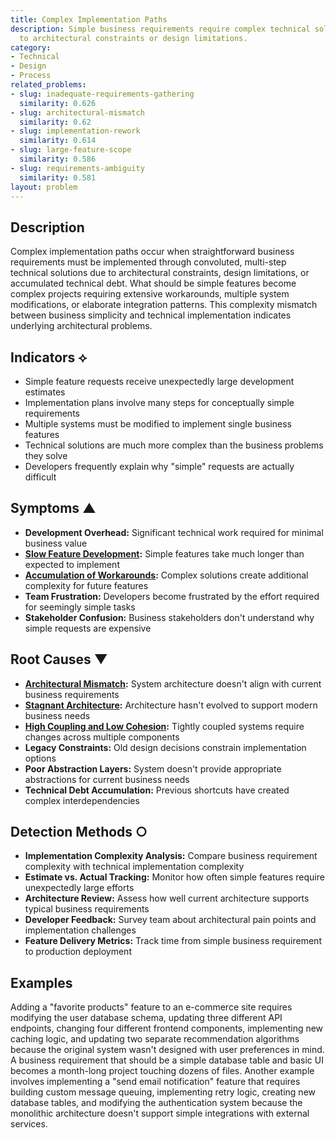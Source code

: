 ```yaml
---
title: Complex Implementation Paths
description: Simple business requirements require complex technical solutions due
  to architectural constraints or design limitations.
category:
- Technical
- Design
- Process
related_problems:
- slug: inadequate-requirements-gathering
  similarity: 0.626
- slug: architectural-mismatch
  similarity: 0.62
- slug: implementation-rework
  similarity: 0.614
- slug: large-feature-scope
  similarity: 0.586
- slug: requirements-ambiguity
  similarity: 0.581
layout: problem
---
```


## Description

Complex implementation paths occur when straightforward business requirements must be implemented through convoluted, multi-step technical solutions due to architectural constraints, design limitations, or accumulated technical debt. What should be simple features become complex projects requiring extensive workarounds, multiple system modifications, or elaborate integration patterns. This complexity mismatch between business simplicity and technical implementation indicates underlying architectural problems.

## Indicators ⟡

- Simple feature requests receive unexpectedly large development estimates
- Implementation plans involve many steps for conceptually simple requirements
- Multiple systems must be modified to implement single business features
- Technical solutions are much more complex than the business problems they solve
- Developers frequently explain why "simple" requests are actually difficult

## Symptoms ▲

- **Development Overhead:** Significant technical work required for minimal business value
- **[Slow Feature Development](slow-feature-development.md):** Simple features take much longer than expected to implement
- **[Accumulation of Workarounds](accumulation-of-workarounds.md):** Complex solutions create additional complexity for future features
- **Team Frustration:** Developers become frustrated by the effort required for seemingly simple tasks
- **Stakeholder Confusion:** Business stakeholders don't understand why simple requests are expensive

## Root Causes ▼

- **[Architectural Mismatch](architectural-mismatch.md):** System architecture doesn't align with current business requirements
- **[Stagnant Architecture](stagnant-architecture.md):** Architecture hasn't evolved to support modern business needs
- **[High Coupling and Low Cohesion](high-coupling-low-cohesion.md):** Tightly coupled systems require changes across multiple components
- **Legacy Constraints:** Old design decisions constrain implementation options
- **Poor Abstraction Layers:** System doesn't provide appropriate abstractions for current business needs
- **Technical Debt Accumulation:** Previous shortcuts have created complex interdependencies

## Detection Methods ○

- **Implementation Complexity Analysis:** Compare business requirement complexity with technical implementation complexity
- **Estimate vs. Actual Tracking:** Monitor how often simple features require unexpectedly large efforts
- **Architecture Review:** Assess how well current architecture supports typical business requirements
- **Developer Feedback:** Survey team about architectural pain points and implementation challenges
- **Feature Delivery Metrics:** Track time from simple business requirement to production deployment

## Examples

Adding a "favorite products" feature to an e-commerce site requires modifying the user database schema, updating three different API endpoints, changing four different frontend components, implementing new caching logic, and updating two separate recommendation algorithms because the original system wasn't designed with user preferences in mind. A business requirement that should be a simple database table and basic UI becomes a month-long project touching dozens of files. Another example involves implementing a "send email notification" feature that requires building custom message queuing, implementing retry logic, creating new database tables, and modifying the authentication system because the monolithic architecture doesn't support simple integrations with external services.